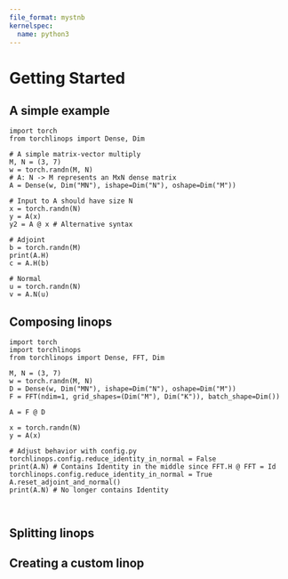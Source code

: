 ```yaml
---
file_format: mystnb
kernelspec:
  name: python3
---
```

# Getting Started

## A simple example
<!-- name: test_simple_example -->
```{code-cell} python
import torch
from torchlinops import Dense, Dim

# A simple matrix-vector multiply
M, N = (3, 7)
w = torch.randn(M, N)
# A: N -> M represents an MxN dense matrix
A = Dense(w, Dim("MN"), ishape=Dim("N"), oshape=Dim("M"))

# Input to A should have size N
x = torch.randn(N)
y = A(x) 
y2 = A @ x # Alternative syntax

# Adjoint
b = torch.randn(M)
print(A.H)
c = A.H(b)

# Normal
u = torch.randn(N)
v = A.N(u)
```

## Composing linops

<!-- name: test_composition -->
```{code-cell} python
import torch
import torchlinops
from torchlinops import Dense, FFT, Dim

M, N = (3, 7)
w = torch.randn(M, N)
D = Dense(w, Dim("MN"), ishape=Dim("N"), oshape=Dim("M"))
F = FFT(ndim=1, grid_shapes=(Dim("M"), Dim("K")), batch_shape=Dim())

A = F @ D

x = torch.randn(N)
y = A(x)

# Adjust behavior with config.py
torchlinops.config.reduce_identity_in_normal = False
print(A.N) # Contains Identity in the middle since FFT.H @ FFT = Id
torchlinops.config.reduce_identity_in_normal = True
A.reset_adjoint_and_normal()
print(A.N) # No longer contains Identity



```
## Splitting linops

## Creating a custom linop

